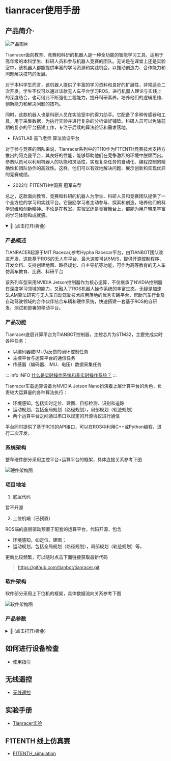 # tianracer使用手册

## 产品简介·

![产品图片](https://static.tianbot.com/product/20220307/3575b35d4364b8b897570e4a2e62c4b1.png)

Tianracer面向教育、竞赛和科研的机器人是一种全功能的智能学习工具，适用于高年级的本科学生、科研人员和参与机器人竞赛的团队。无论是在课堂上还是实验室中，该机器人都能提供丰富的学习资源和实践机会，以推动创造力、合作能力和问题解决技巧的发展。

对于本科学生而言，该机器人提供了丰富的学习资料和良好的扩展性，非常适合二次开发。学生不仅可以通过该款无人车平台学习ROS，进行机器人理论与实践上的深度结合，也可借此不断强化工程能力，提升科研素养，培养他们的逻辑思维、创新能力和解决问题的技巧。

同时，这款机器人也是科研人员在实验室中的得力助手。它配备了多种传感器和工具，用于采集数据，为执行实验并进行复杂的分析做好铺垫。科研人员可以免除前期的复杂的平台搭建工作，专注于后续的算法验证和需求落地。

- FASTLAB 高飞老师 算法验证平台

对于参与竞赛的团队来说，Tianracer系列中的T110作为F1TENTH竞赛技术支持方推出的阿克曼平台，其良好的性能，能够帮助他们在竞争激烈的环境中脱颖而出。参赛队员可以利用机器人的功能和灵活性，实现复杂任务的自动化、编程控制的精确性和团队协作的高效性。这样，他们可以有效地解决问题、展示创新和实现优异的竞赛成绩。

- 2022年 F1TENTH中国赛 冠军车型

总之，这款面向教育、竞赛和科研的机器人为学生、科研人员和竞赛团队提供了一个全方位的学习和实践平台。它鼓励学习者主动参与、探索和创造，培养他们的科学思维和创新精神。不论是在教室、实验室还是竞赛舞台上，都能为用户带来丰富的学习体验和成就感。


<details open>

<summary>📖 (点击打开/折叠)</summary>

### 产品概述

TIANRACER起源于MIT Racecar,参考Hypha Racecar平台，由TIANBOT团队改进开发，这款基于ROS的无人车平台，最大速度可达5M/S，提供开源控制程序、开发文档、支持创建地图、路径规划、自主导航等功能，可作为高等教育的无人车仿真车教育、比赛、科研平台

该系列车型采用NVIDIA Jetson控制器作为核心运算，不仅继承了NVIDIA控制器在深度学习领域的能力，又融入了ROS机器人操作系统的丰富生态，无疑是加速SLAM算法研究与无人车自动驾驶技术应用落地的优秀实践平台，帮助汽车行业及自动驾驶领域的合作伙伴结合车辆和硬件系统，快速搭建一套基于ROS的自研发、测试和部署的移动平台。

### 产品功能

Tianracer底层计算平台为TIANBOT控制器，主控芯片为STM32，主要完成实时各种任务：
- 以编码器或IMU为反馈的闭环控制任务
- 主控平台与运算平台的通信任务
- 传感器（编码器、IMU、电压）数据采集任务

::: info INFO
[什么是实时操作系统和非实时操作系统？](https://www.cnblogs.com/bandaoyu/p/16752957.html)
:::

Tianracer车载运算设备为NVIDIA Jetson Nano扮演着上层计算平台的角色，负责较大运算量的各种算法执行：

- 环境感知，包括实时定位、建图、目标检测、识别和追踪
- 运动规划，包括全局规划（路径规划），局部规划（轨迹规划）
- 两个运算平台之间通过串口以规定的开源协议进行通信

平台同时提供了基于ROS的API接口，可以在ROS中利用C++或Python编程，进行二次开发。

### 系统架构

整车硬件部分采用主控平台+运算平台的框架，具体连接关系参考下图

![硬件架构图](https://tianbot-pic.oss-cn-beijing.aliyuncs.com/tianbot/202112211513183.jpg)

### 项目地址

1. 底层代码

暂不开源

2. 上位机端（已预置）

ROS端的底层驱动预置于配套的运算平台，代码开源，包含
- 环境感知，如定位、建图；
- 运动规划，包括全局规划（路径规划），局部规划（轨迹规划）等，

更新比较频繁，可以随时点击下面链接获取最新代码

> https://github.com/tianbot/tianracer.git



### 软件架构

软件部分采用上下位机的框架，具体数据流向关系参考下图

![软件架构图](https://tianbot-pic.oss-cn-beijing.aliyuncs.com/tianbot/202112211524663.png)

### 产品参数

<details>
<summary>📖 (点击打开/折叠)</summary>

|产品型号|Tianracer T105|Tianracer T108|Tianracer T110|
|:--:|:--:|:--:|:--:|
|产品展示|![](https://static.tianbot.com/product/20220307/9ab86c750bb5fb1b2c7ffe1374a155d7.png)|![产品展示](https://static.tianbot.com/product/20220316/0270c2851da25e9e8ab5b8c05a5d9faa.png) | ![](https://static.tianbot.com/product/20220307/3575b35d4364b8b897570e4a2e62c4b1.png)|
|产品尺寸| - | 608 x 327 x 213mm |380 x 210 x 195|
|产品净重| - | 7.1kg |<3.5kg|
|底盘结构| - | 阿克曼结构 |阿克曼结构|
|驱动方式| - | 单无感无刷电机全时四驱 |单无感无刷电机全时四驱|
|最大移动速度| - | 5m/s max, 0.1m/s min | 3.5m/s |
|底盘参数| - | 轴距：396mm， 轮距：270mm， 轮径：135mm | - |
|运行时间| - | 不小于2小时，以具体情况而定 |不小于2小时，以具体情况而定 |
|供电电池| - | 24V动力锂电池 | 5000mAh动力锂电池 |
|充电适配器| - | 25.2V 3A锂电适配器 | 2s-4s平衡充 |
|是否防水防尘| - | 防水、防尘 | 不防水、不防尘 | 
| | | 运算平台 | |
|运算平台| - | Jeston Xavier NX | Jeston Nano 4G |
| | | 控制平台 | |
|主控芯片| - | STM32F407VET6 |STM32F407VET6|
|输入电压| - | 5V |5V |
|接口| - | DBUS、UART、PWM | DBUS、UART、PWM|
| |  | 传感器 | |
|激光雷达| - | 傲视 Osight IE102-H | 思岚 Rpliadr A1  / 锐驰 richbeam Lakibeam1 |
|深度相机| - | Intel Realsense D455 | 单目USB摄像头 |
|IMU| - | 6轴MPU6050 | 6轴MPU6050 | 

</details>

</details>

## 如何进行设备检查

- [使用指引](/tianracer/guide/)


## 无线遥控

- [无线遥控](/tianracer/guide/#无线遥控)

## 实验手册

- [Tianracer实验](/tianracer/experiment/)

## F1TENTH 线上仿真赛

- [F1TENTH_simulation](/competition/f1tenth_online/)